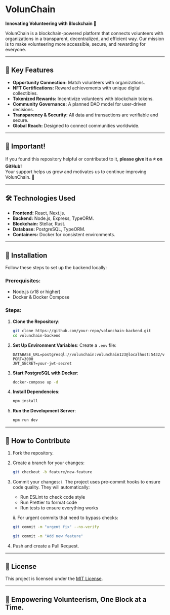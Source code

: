 # VolunChain

**Innovating Volunteering with Blockchain 🚀**

VolunChain is a blockchain-powered platform that connects volunteers with organizations in a transparent, decentralized, and efficient way. Our mission is to make volunteering more accessible, secure, and rewarding for everyone.

---

## 🌟 Key Features

- **Opportunity Connection:** Match volunteers with organizations.
- **NFT Certifications:** Reward achievements with unique digital collectibles.
- **Tokenized Rewards:** Incentivize volunteers with blockchain tokens.
- **Community Governance:** A planned DAO model for user-driven decisions.
- **Transparency & Security:** All data and transactions are verifiable and secure.
- **Global Reach:** Designed to connect communities worldwide.

---

## 🌟 **Important!**

If you found this repository helpful or contributed to it, **please give it a ⭐ on GitHub!**  
Your support helps us grow and motivates us to continue improving VolunChain. 🙌

---

## 🛠️ Technologies Used

- **Frontend:** React, Next.js.
- **Backend:** Node.js, Express, TypeORM.
- **Blockchain:** Stellar, Rust.
- **Database:** PostgreSQL, TypeORM.
- **Containers:** Docker for consistent environments.

---

## 🚀 Installation

Follow these steps to set up the backend locally:

### Prerequisites:

- Node.js (v18 or higher)
- Docker & Docker Compose

### Steps:

1. **Clone the Repository**:

   ```bash
   git clone https://github.com/your-repo/volunchain-backend.git
   cd volunchain-backend
   ```

2. **Set Up Environment Variables**:
   Create a `.env` file:

   ```env
   DATABASE_URL=postgresql://volunchain:volunchain123@localhost:5432/volunchain
   PORT=3000
   JWT_SECRET=your-jwt-secret
   ```

3. **Start PostgreSQL with Docker**:

   ```bash
   docker-compose up -d
   ```

4. **Install Dependencies**:

   ```bash
   npm install
   ```

5. **Run the Development Server**:
   ```bash
   npm run dev
   ```

---

## 🤝 How to Contribute

1. Fork the repository.
2. Create a branch for your changes:
   ```bash
   git checkout -b feature/new-feature
   ```
3. Commit your changes:
   i. The project uses pre-commit hooks to ensure code quality. They will automatically:

   - Run ESLint to check code style
   - Run Prettier to format code
   - Run tests to ensure everything works

   ii. For urgent commits that need to bypass checks:

   ```bash
   git commit -m "urgent fix" --no-verify
   ```

   ```bash
   git commit -m "Add new feature"
   ```

4. Push and create a Pull Request.

---

## 📄 License

This project is licensed under the [MIT License](./LICENSE).

---

## 🎉 Empowering Volunteerism, One Block at a Time.
